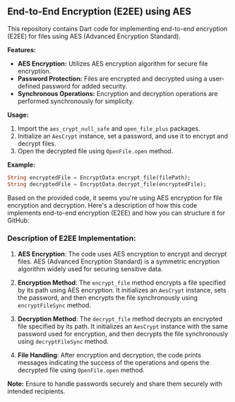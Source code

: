 ## End-to-End Encryption (E2EE) using AES

This repository contains Dart code for implementing end-to-end encryption (E2EE) for files using AES (Advanced Encryption Standard).

**Features:**
- **AES Encryption:** Utilizes AES encryption algorithm for secure file encryption.
- **Password Protection:** Files are encrypted and decrypted using a user-defined password for added security.
- **Synchronous Operations:** Encryption and decryption operations are performed synchronously for simplicity.

**Usage:**
1. Import the `aes_crypt_null_safe` and `open_file_plus` packages.
2. Initialize an `AesCrypt` instance, set a password, and use it to encrypt and decrypt files.
3. Open the decrypted file using `OpenFile.open` method.

**Example:**
```dart
String encryptedFile = EncryptData.encrypt_file(filePath);
String decryptedFile = EncryptData.decrypt_file(encryptedFile);
```
Based on the provided code, it seems you're using AES encryption for file encryption and decryption. Here's a description of how this code implements end-to-end encryption (E2EE) and how you can structure it for GitHub:

### Description of E2EE Implementation:

1. **AES Encryption**: The code uses AES encryption to encrypt and decrypt files. AES (Advanced Encryption Standard) is a symmetric encryption algorithm widely used for securing sensitive data.

2. **Encryption Method**: The `encrypt_file` method encrypts a file specified by its path using AES encryption. It initializes an `AesCrypt` instance, sets the password, and then encrypts the file synchronously using `encryptFileSync` method.

3. **Decryption Method**: The `decrypt_file` method decrypts an encrypted file specified by its path. It initializes an `AesCrypt` instance with the same password used for encryption, and then decrypts the file synchronously using `decryptFileSync` method.

4. **File Handling**: After encryption and decryption, the code prints messages indicating the success of the operations and opens the decrypted file using `OpenFile.open` method.

**Note:** Ensure to handle passwords securely and share them securely with intended recipients.